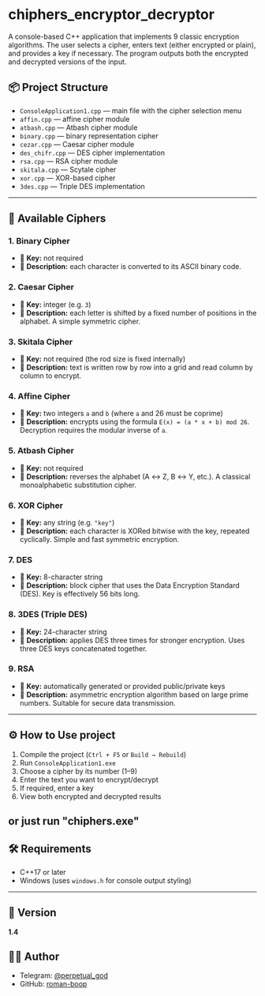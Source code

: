 # chiphers_encryptor_decryptor
A console-based C++ application that implements 9 classic encryption algorithms. The user selects a cipher, enters text (either encrypted or plain), and provides a key if necessary. The program outputs both the encrypted and decrypted versions of the input.


## 📦 Project Structure

- `ConsoleApplication1.cpp` — main file with the cipher selection menu  
- `affin.cpp` — affine cipher module  
- `atbash.cpp` — Atbash cipher module  
- `binary.cpp` — binary representation cipher  
- `cezar.cpp` — Caesar cipher module  
- `des_chifr.cpp` — DES cipher implementation  
- `rsa.cpp` — RSA cipher module  
- `skitala.cpp` — Scytale cipher  
- `xor.cpp` — XOR-based cipher  
- `3des.cpp` — Triple DES implementation  

---

## 🔢 Available Ciphers

### 1. Binary Cipher
- 🔑 **Key:** not required  
- 📄 **Description:** each character is converted to its ASCII binary code.

### 2. Caesar Cipher
- 🔑 **Key:** integer (e.g. `3`)  
- 📄 **Description:** each letter is shifted by a fixed number of positions in the alphabet. A simple symmetric cipher.

### 3. Skitala Cipher
- 🔑 **Key:** not required (the rod size is fixed internally)  
- 📄 **Description:** text is written row by row into a grid and read column by column to encrypt.

### 4. Affine Cipher
- 🔑 **Key:** two integers `a` and `b` (where `a` and 26 must be coprime)  
- 📄 **Description:** encrypts using the formula `E(x) = (a * x + b) mod 26`. Decryption requires the modular inverse of `a`.

### 5. Atbash Cipher
- 🔑 **Key:** not required  
- 📄 **Description:** reverses the alphabet (A ↔ Z, B ↔ Y, etc.). A classical monoalphabetic substitution cipher.

### 6. XOR Cipher
- 🔑 **Key:** any string (e.g. `"key"`)  
- 📄 **Description:** each character is XORed bitwise with the key, repeated cyclically. Simple and fast symmetric encryption.

### 7. DES
- 🔑 **Key:** 8-character string  
- 📄 **Description:** block cipher that uses the Data Encryption Standard (DES). Key is effectively 56 bits long.

### 8. 3DES (Triple DES)
- 🔑 **Key:** 24-character string  
- 📄 **Description:** applies DES three times for stronger encryption. Uses three DES keys concatenated together.

### 9. RSA
- 🔑 **Key:** automatically generated or provided public/private keys  
- 📄 **Description:** asymmetric encryption algorithm based on large prime numbers. Suitable for secure data transmission.

---

## ⚙️ How to Use project

1. Compile the project (`Ctrl + F5` or `Build → Rebuild`)
2. Run `ConsoleApplication1.exe`
3. Choose a cipher by its number (1–9)
4. Enter the text you want to encrypt/decrypt
5. If required, enter a key
6. View both encrypted and decrypted results

or just run "chiphers.exe"
---

## 🛠️ Requirements

- C++17 or later  
- Windows (uses `windows.h` for console output styling)

---

## 📌 Version

**1.4**

## 🧑‍💻 Author

- Telegram: [@perpetual_god](https://t.me/perpetual_god)  
- GitHub: [roman-boop](https://github.com/roman-boop)
